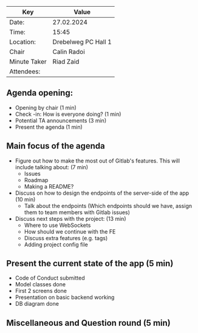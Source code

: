 | Key          | Value               |
| ------------ | ------------------- |
| Date:        | 27.02.2024          |
| Time:        | 15:45               |
| Location:    | Drebelweg PC Hall 1 |
| Chair        | Calin Radoi         |
| Minute Taker | Riad Zaid           |
| Attendees:   |                     |

## Agenda opening:

-   Opening by chair (1 min)
-   Check -in: How is everyone doing? (1 min)
-   Potential TA announcements (3 min)
-   Present the agenda (1 min)

## Main focus of the agenda

-   Figure out how to make the most out of Gitlab's features. This will include talking about: (7 min)
    -   Issues
    -   Roadmap
    -   Making a README?
-   Discuss on how to design the endpoints of the server-side of the app (10 min)
    -   Talk about the endpoints (Which endpoints should we have, assign them to team members with Gitlab issues)
-   Discuss next steps with the project: (13 min)
    -   Where to use WebSockets
    -   How should we continue with the FE
    -   Discuss extra features (e.g. tags)
    -   Adding project config file

## Present the current state of the app (5 min)

-   Code of Conduct submitted
-   Model classes done
-   First 2 screens done
-   Presentation on basic backend working
-   DB diagram done

## Miscellaneous and Question round (5 min)
